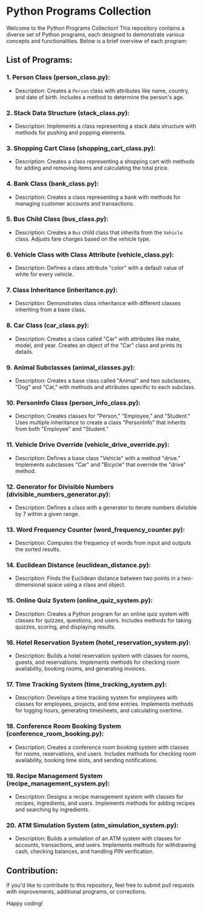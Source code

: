# Python Programs Collection

Welcome to the Python Programs Collection! This repository contains a diverse set of Python programs, each designed to demonstrate various concepts and functionalities. Below is a brief overview of each program:

## List of Programs:

### 1. **Person Class (person_class.py):**
   - Description: Creates a `Person` class with attributes like name, country, and date of birth. Includes a method to determine the person's age.

### 2. **Stack Data Structure (stack_class.py):**
   - Description: Implements a class representing a stack data structure with methods for pushing and popping elements.

### 3. **Shopping Cart Class (shopping_cart_class.py):**
   - Description: Creates a class representing a shopping cart with methods for adding and removing items and calculating the total price.

### 4. **Bank Class (bank_class.py):**
   - Description: Creates a class representing a bank with methods for managing customer accounts and transactions.

### 5. **Bus Child Class (bus_class.py):**
   - Description: Creates a `Bus` child class that inherits from the `Vehicle` class. Adjusts fare charges based on the vehicle type.

### 6. **Vehicle Class with Class Attribute (vehicle_class.py):**
   - Description: Defines a class attribute "color" with a default value of white for every vehicle.

### 7. **Class Inheritance (inheritance.py):**
   - Description: Demonstrates class inheritance with different classes inheriting from a base class.

### 8. **Car Class (car_class.py):**
   - Description: Creates a class called "Car" with attributes like make, model, and year. Creates an object of the "Car" class and prints its details.

### 9. **Animal Subclasses (animal_classes.py):**
   - Description: Creates a base class called "Animal" and two subclasses, "Dog" and "Cat," with methods and attributes specific to each subclass.

### 10. **PersonInfo Class (person_info_class.py):**
   - Description: Creates classes for "Person," "Employee," and "Student." Uses multiple inheritance to create a class "PersonInfo" that inherits from both "Employee" and "Student."

### 11. **Vehicle Drive Override (vehicle_drive_override.py):**
   - Description: Defines a base class "Vehicle" with a method "drive." Implements subclasses "Car" and "Bicycle" that override the "drive" method.

### 12. **Generator for Divisible Numbers (divisible_numbers_generator.py):**
   - Description: Defines a class with a generator to iterate numbers divisible by 7 within a given range.

### 13. **Word Frequency Counter (word_frequency_counter.py):**
   - Description: Computes the frequency of words from input and outputs the sorted results.

### 14. **Euclidean Distance (euclidean_distance.py):**
   - Description: Finds the Euclidean distance between two points in a two-dimensional space using a class and object.

### 15. **Online Quiz System (online_quiz_system.py):**
   - Description: Creates a Python program for an online quiz system with classes for quizzes, questions, and users. Includes methods for taking quizzes, scoring, and displaying results.

### 16. **Hotel Reservation System (hotel_reservation_system.py):**
   - Description: Builds a hotel reservation system with classes for rooms, guests, and reservations. Implements methods for checking room availability, booking rooms, and generating invoices.

### 17. **Time Tracking System (time_tracking_system.py):**
   - Description: Develops a time tracking system for employees with classes for employees, projects, and time entries. Implements methods for logging hours, generating timesheets, and calculating overtime.

### 18. **Conference Room Booking System (conference_room_booking.py):**
   - Description: Creates a conference room booking system with classes for rooms, reservations, and users. Includes methods for checking room availability, booking time slots, and sending notifications.

### 19. **Recipe Management System (recipe_management_system.py):**
   - Description: Designs a recipe management system with classes for recipes, ingredients, and users. Implements methods for adding recipes and searching by ingredients.

### 20. **ATM Simulation System (atm_simulation_system.py):**
   - Description: Builds a simulation of an ATM system with classes for accounts, transactions, and users. Implements methods for withdrawing cash, checking balances, and handling PIN verification.

## Contribution:

If you'd like to contribute to this repository, feel free to submit pull requests with improvements, additional programs, or corrections.

Happy coding!
